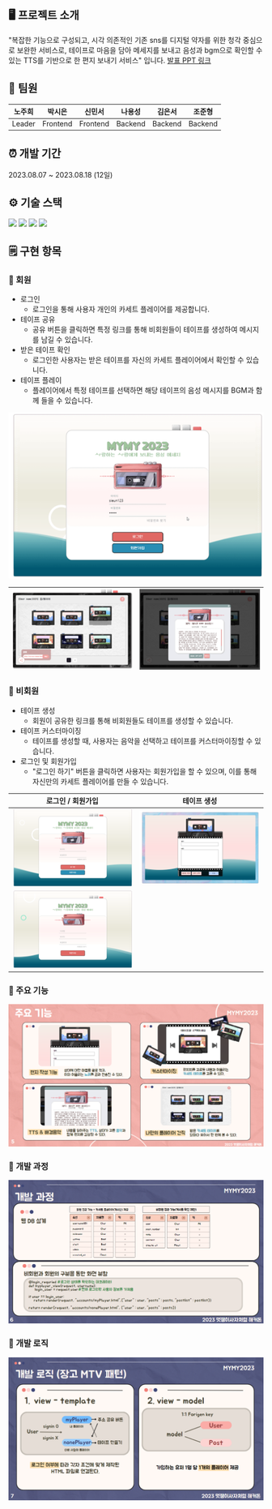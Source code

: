 ## 🖥️ 프로젝트 소개

"복잡한 기능으로 구성되고, 시각 의존적인 기존 sns를 디지털 약자를 위한 청각 중심으로 보완한 서비스로, 테이프로 마음을 담아 메세지를 보내고 음성과 bgm으로 확인할 수 있는 TTS를 기반으로 한 편지 보내기 서비스" 입니다. [발표 PPT 링크](https://www.canva.com/design/DAFrsFPENYs/07qZoXXaTdXAgcFoLGbSzA/edit?utm_content=DAFrsFPENYs&utm_campaign=designshare&utm_medium=link2&utm_source=sharebutton)

## 🎀 팀원

| 노주희 |  박시은  |  신민서  | 나용성  | 김은서  | 조준형  |
| :----: | :------: | :------: | :-----: | :-----: | :-----: |
| Leader | Frontend | Frontend | Backend | Backend | Backend |

## ⏰ 개발 기간

2023.08.07 ~ 2023.08.18 (12일)

## ⚙️ 기술 스택

  <img src="https://img.shields.io/badge/html5-E34F26?style=for-the-badge&logo=html5&logoColor=white"> 
  <img src="https://img.shields.io/badge/css-1572B6?style=for-the-badge&logo=css3&logoColor=white"> 
  <img src="https://img.shields.io/badge/javascript-F7DF1E?style=for-the-badge&logo=javascript&logoColor=black"> 
  <img src="https://img.shields.io/badge/python-3776AB?style=for-the-badge&logo=python&logoColor=white">

<br>

## 🗒️ 구현 항목

### 🔽 회원

- 로그인
  - 로그인을 통해 사용자 개인의 카세트 플레이어를 제공합니다.
- 테이프 공유
  - 공유 버튼을 클릭하면 특정 링크를 통해 비회원들이 테이프를 생성하여 메시지를 남길 수 있습니다.
- 받은 테이프 확인
  - 로그인한 사용자는 받은 테이프를 자신의 카세트 플레이어에서 확인할 수 있습니다.
- 테이프 플레이
  - 플레이어에서 특정 테이프를 선택하면 해당 테이프의 음성 메시지를 BGM과 함께 들을 수 있습니다.

![Alt text](source/img/page/mymy.gif)

| ![Alt text](source/img/page/myPlayer.png) | ![Alt text](source/img/page/tts.png) |
| :---------------------------------------: | :----------------------------------: |

### 🔽 비회원

- 테이프 생성
  - 회원이 공유한 링크를 통해 비회원들도 테이프를 생성할 수 있습니다.
- 테이프 커스터마이징
  - 테이프를 생성할 때, 사용자는 음악을 선택하고 테이프를 커스터마이징할 수 있습니다.
- 로그인 및 회원가입
  - "로그인 하기" 버튼을 클릭하면 사용자는 회원가입을 할 수 있으며, 이를 통해 자신만의 카세트 플레이어를 만들 수 있습니다.

|            로그인 / 회원가입            |               테이프 생성                |
| :-------------------------------------: | :--------------------------------------: |
| ![Alt text](source/img/page/login.png)  | ![Alt text](source/img/page/writing.png) |
| ![Alt text](source/img/page/signup.png) |                                          |

### 🔽 주요 기능

![Alt text](image-1.png)

### 🔽 개발 과정

![Alt text](image.png)

### 🔽 개발 로직

![Alt text](<source/img/page/개발 로직.png>)
